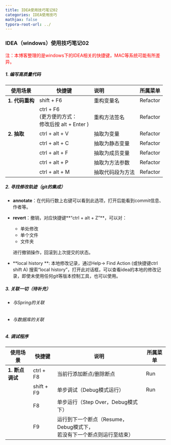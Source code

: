 ```yaml
---
title: IDEA使用技巧笔记02
categories: IDEA使用技巧
mathjax: false
typora-root-url: ../
---
```


### IDEA（windows）使用技巧笔记02

<font color="red">注：本博客整理的是windows下的IDEA相关的快捷键，MAC等系统可能有所差异。</font>

##### 1. 编写高质量代码

| 使用场景        | 快捷键                                                      | 说明             | 所属菜单 |
| --------------- | ----------------------------------------------------------- | :--------------- | -------- |
| **1. 代码重构** | shift + F6                                                  | 重构变量名       | Refactor |
|                 | ctrl  + F6<br />(更方便的方式：<br />修改后按 alt + Enter ) | 重构方法签名     | Refactor |
| **2. 抽取**     | ctrl + alt + V                                              | 抽取为变量       | Refactor |
|                 | ctrl + alt + C                                              | 抽取为静态变量   | Refactor |
|                 | ctrl + alt + F                                              | 抽取为成员变量   | Refactor |
|                 | ctrl + alt + P                                              | 抽取为方法参数   | Refactor |
|                 | ctrl + alt + M                                              | 抽取代码段为方法 | Refactor |

##### 2. 寻找修改轨迹（git的集成）

+ **annotate**：在代码行数上右键可以看到此选项，打开后能看到commit信息、作者等。

+ **revert**：撤销，对应快捷键**“ctrl + alt + Z”**，可以对：

  + 单处修改
  + 单个文件
  + 文件夹

  进行撤销操作，回滚到上次提交的状态。

+ **local history **: 本地修改记录，通过Help-> Find Action (或快捷键ctrl shift A) 搜索“local history”，打开此对话框，可以查看idea的本地的修改记录，即使未使用任何git等版本控制工具，也可以使用。

##### 3. 关联一切（待补充）

- ###### 与Spring的关联

- ###### 与数据库的关联

##### 4. 调试程序

| 使用场景        | 快捷键  | 说明             | 所属菜单 |
| --------------- | --------------- | ----------- | -------- |
| **1. 断点调试** | ctrl + F8| 当前行添加断点/删除断点 | Run |
|                | shift + F9 | 单步调试（Debug模式运行） | Run |
| | F8 | 单步运行（Step Over，Debug模式下） |  |
| | F9 | 运行到下一个断点（Resume，Debug模式下，<br />若没有下一个断点则运行至结束） |  |

